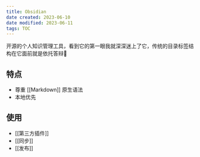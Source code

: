 ```yaml
---
title: Obsidian
date created: 2023-06-10
date modified: 2023-06-11
tags: TOC
---
```

开源的个人知识管理工具，看到它的第一眼我就深深迷上了它，传统的目录标签结构在它面前就是依托答辩💩

## 特点

- 尊重 [[Markdown]] 原生语法
- 本地优先

## 使用

- [[第三方插件]]
- [[同步]]
- [[发布]]